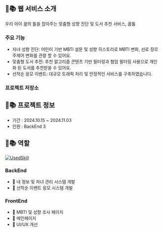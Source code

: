 ## 👶📚 웹 서비스 소개
우리 아이 꿈의 틀을 잡아주는 맞춤형 성향 진단 및 도서 추천 서비스, 꿈틀
### 주요 기능
- 자녀 성향 진단: 어린이 기반 MBTI 설문 및 성향 히스토리로 MBTI 변화, 선로 장르 주제어 변화를 관찰 할 수 있어요.
- 맞춤형 도서 추천: 추천 알고리즘 콘텐츠 기반 필터링과 협업 필터링 사용으로 개인화 된 도서를 추천받을 수 있어요.
- 선착순 응모 이벤트: 대규모 트래픽 처리 및 안정적인 서비스를 구축하였습니다.

### 프로젝트 저장소

## 👶📚 프로젝트 정보
- 기간 : 2024.10.15 ~ 2024.11.03
- 인원 : BackEnd 3

## 👶📚 역할
[![UsedSkill](https://skillicons.dev/icons?i=github,java,ts,react,vite,styledcomponents,spring,mysql,redis)](https://skillicons.dev)

### BackEnd
- 🐯 내 정보 및 자녀 관리 시스템 개발
- 🐯 선착순 이벤트 응모 시스템 개발

### FrontEnd
- 🐯 MBTI 및 성향 조사 페이지
- 🐯 메인페이지
- 🐯 UI/UX 개선

